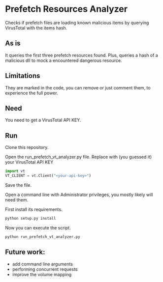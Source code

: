 # Prefetch Resources Analyzer

Checks if prefetch files are loading known malicious items by querying VirusTotal with the items hash.

## As is
It queries the first three prefetch resources found. 
Plus, queries a hash of a malicious dll to mock a encountered dangerous resource.

## Limitations
They are marked in the code, you can remove or just comment them, to experience the full power.

## Need
You need to get a VirusTotal API KEY.


## Run

Clone this repository.

Open the run_prefetch_vt_analyzer.py file.
Replace <your-api-key> with (you guessed it) your VirusTotal API KEY
```python
import vt
VT_CLIENT = vt.Client("<your-api-key>")
```
Save the file.

Open a command line with Administrator privileges, you mostly likely will need them.

First install its requirements.
```bash
python setup.py install
```

Now you can execute the script.

```bash
python run_prefetch_vt_analyzer.py
```

## Future work: 
- add command line arguments
- performing concurrent requests
- improve the volume mapping
